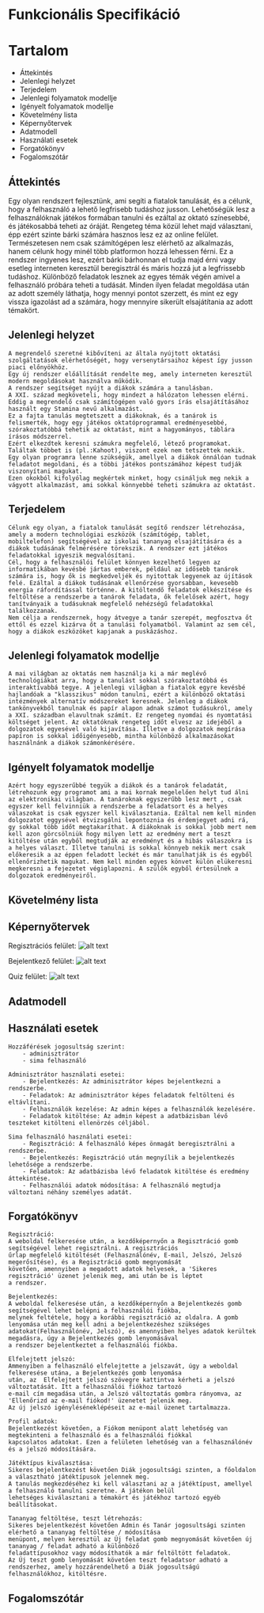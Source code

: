 # Funkcionális Specifikáció

# Tartalom

* Áttekintés
* Jelenlegi helyzet
* Terjedelem
* Jelenlegi folyamatok modellje
* Igényelt folyamatok modellje
* Követelmény lista
* Képernyőtervek
* Adatmodell
* Használati esetek
* Forgatókönyv
* Fogalomszótár

## Áttekintés

Egy olyan rendszert fejlesztünk, ami segíti a fiatalok tanulását, és a célunk, hogy a felhasználó a lehető legfrisebb tudáshoz jusson. 
Lehetőségük lesz a felhasználóknak játékos formában tanulni és ezáltal az oktató színesebbé, és játékosabbá teheti az óráját. 
Rengeteg téma közül lehet majd választani, épp ezért szinte bárki számára hasznos lesz ez az online felület. 
Természetesen nem csak számítógépen lesz elérhető az alkalmazás, hanem célunk hogy minél több platformon hozzá lehessen férni. 
Ez a rendszer ingyenes lesz, ezért bárki bárhonnan el tudja majd érni vagy esetleg interneten keresztül beregisztrál és máris hozzá jut a legfrissebb tudáshoz. 
Különböző feladatok lesznek az egyes témák végén amivel a felhasználó próbára teheti a tudását. Minden ilyen feladat megoldása után az adott személy láthatja, 
hogy mennyi pontot szerzett, és mint ez egy vissza igazolást ad a számára, hogy mennyire sikerült elsajátítania az adott témakört. 


## Jelenlegi helyzet

    A megrendelő szeretné kibővíteni az általa nyújtott oktatási szolgáltatások elérhetőségét, hogy versenytársaihoz képest így jusson piaci előnyökhöz.
    Egy új rendszer előállítását rendelte meg, amely interneten keresztül modern megoldásokat használva működik.
    A rendszer segítséget nyújt a diákok számára a tanulásban.
    A XXI. század megköveteli, hogy mindezt a hálózaton lehessen elérni.
    Eddig a megrendelő csak számítógépen való gyors írás elsajátításához használt egy Stamina nevű alkalmazást.
    Ez a fajta tanulás megtetszett a diákoknak, és a tanárok is felismerték, hogy egy játékos oktatóprogrammal eredményesebbé, szórakoztatóbbá tehetik az oktatást, mint a hagyományos, táblára írásos módszerrel.
    Ezért elkezdtek keresni számukra megfelelő, létező programokat. Találtak többet is (pl.:Kahoot), viszont ezek nem tetszettek nekik.
    Egy olyan programra lenne szükségük, amellyel a diákok önnálóan tudnak feladatot megoldani, és a többi játékos pontszámához képest tudják viszonyítani magukat.
    Ezen okokból kifolyólag megkértek minket, hogy csináljuk meg nekik a vágyott alkalmazást, ami sokkal könnyebbé teheti számukra az oktatást.




## Terjedelem

    Célunk egy olyan, a fiatalok tanulását segítő rendszer létrehozása, amely a modern technológiai eszközök (számítógép, tablet, mobiltelefon) segítségével az iskolai tananyag elsajátítására és a diákok tudásának felmérésére törekszik. A rendszer ezt játékos feladatokkal igyeszik megvalósítani.
    Cél, hogy a felhasználói felület könnyen kezelhető legyen az informatikában kevésbé jártas emberek, például az idősebb tanárok számára is, hogy ők is megkedveljék és nyitottak legyenek az újítások felé. Ezáltal a diákok tudásának ellenőrzése gyorsabban, kevesebb energia ráfordítással történne. A kitöltendő feladatok elkészítése és feltöltése a rendszerbe a tanárok feladata, ők felelősek azért, hogy tanítványaik a tudásuknak megfelelő nehézségű feladatokkal találkozzanak.
    Nem célja a rendszernek, hogy átvegye a tanár szerepét, megfosztva őt ettől és ezzel kizárva őt a tanulási folyamatból. Valamint az sem cél, hogy a diákok eszközöket kapjanak a puskázáshoz.


## Jelenlegi folyamatok modellje

    A mai világban az oktatás nem használja ki a már meglévő technológiákat arra, hogy a tanulást sokkal szórakoztatóbbá és interaktívabbá tegye. A jelenlegi világban a fiatalok egyre kevésbé hajlandóak a "klasszikus" módon tanulni, ezért a különböző oktatási intézmények alternatív módszereket keresnek. Jelenleg a diákok tankönyvekből tanulnak és papír alapon adnak számot tudásukról, amely a XXI. században elavultnak számít. Ez rengeteg nyomdai és nyomtatási költséget jelent. Az oktatóknak rengeteg időt elvesz az idejéből a dolgozatok egyesével való kijavítása. Illetve a dolgozatok megírása papíron is sokkal időigényesebb, mintha különböző alkalmazásokat használnánk a diákok számonkérésére.
    
## Igényelt folyamatok modellje

    Azért hogy egyszerűbbé tegyük a diákok és a tanárok feladatát, létrehozunk egy programot ami a mai kornak megelelően helyt tud álni az elektronikai világban. A tanároknak egyszerűbb lesz mert , csak egyszer kell felvinniük a rendszerbe a feladatsort és a helyes válaszokat is csak egyszer kell kiválasztania. Ezáltal nem kell minden dolgozatot eggysével étvizsgálni lepontoznia és érdemjegyet adni rá, gy sokkal több időt megtakaríthat. A diákoknak is sokkal jobb mert nem kell azon görcsölniük hogy milyen lett az eredmény mert a teszt kitöltése után egyből megtudják az eredményt és a hibás válaszokra is a helyes választ. Illetve tanulni is sokkal könnyeb nekik mert csak előkeresik a az éppen feladott leckét és már tanulhatják is és egyből ellenőrizhetik magukat. Nem kell minden egyes könvet külön elükeresni megkeresni a fejezetet végiglapozni. A szülők egyből értesülnek a dolgozatok eredményeiről.

## Követelmény lista






## Képernyőtervek


Regisztrációs felület:
![alt text](https://github.com/gitjuzer/EGER_2019_2_Lev_A/images/registration.png "Registration")

Bejelentkező felület:
![alt text](https://github.com/gitjuzer/EGER_2019_2_Lev_A/images/login.png "Login")

Quiz felület:
![alt text](https://github.com/gitjuzer/EGER_2019_2_Lev_A/images/quiz.png "Quiz")



## Adatmodell







## Használati esetek

    Hozzáférések jogosultság szerint:
        - adminisztrátor
        - sima felhasználó
    
    Adminisztrátor használati esetei:
        - Bejelentkezés: Az adminisztrátor képes bejelentkezni a rendszerbe.
        - Feladatok: Az adminisztrátor képes feladatok feltölteni és eltávlítani.
        - Felhasználók kezelése: Az admin képes a felhasználók kezelésére.
        - Feladatok kitöltése: Az admin képest a adatbázisban lévő teszteket kitölteni ellenörzés céljából.

    Sima felhasználó használati esetei:
        - Regisztráció: A felhasználó képes önmagát beregisztrálni a rendszerbe.
        - Bejelentkezés: Regisztráció után megnyílik a bejelentkezés lehetősége a rendszerbe.
        - Feladatok: Az adatbázisba lévő feladatok kitöltése és eredmény áttekintése.
        - Felhasználói adatok módosítása: A felhasználó megtudja változtani néhány személyes adatát.





## Forgatókönyv

    Regisztráció:
    A weboldal felkeresése után, a kezdőképernyőn a Regisztráció gomb segítségével lehet regisztrálni. A regisztrációs 
    űrlap megfelelő kitöltését (Felhasználónév, E-mail, Jelszó, Jelszó megerősítése), és a Regisztráció gomb megnyomását
    követően, amennyiben a megadott adatok helyesek, a 'Sikeres regisztráció' üzenet jelenik meg, ami után be is léptet 
    a rendszer.
    
    Bejelentkezés:
    A weboldal felkeresése után, a kezdőképernyőn a Bejelentkezés gomb segítségével lehet belépni a felhasználói fiókba,
    melynek feltétele, hogy a korábbi regisztráció az oldalra. A gomb lenyomása után meg kell adni a bejelentkezéshez szükséges 
    adatokat(Felhasználónév, Jelszó), és amennyiben helyes adatok kerültek megadásra, úgy a Bejelentkezés gomb lenyomásával
    a rendszer bejelentkeztet a felhasználói fiókba.
    
    Elfelejtett jelszó: 
    Ammenyiben a felhasználó elfelejtette a jelszavát, úgy a weboldal felkeresése utána, a Bejelentkezés gomb lenyomása 
    után, az  Elfelejtett jelszó szövegre kattintva kérheti a jelszó változtatását. Itt a felhasználói fiókhoz tartozó
    e-mail cím megadása után, a Jelszó változtatás gombra rányomva, az 'Ellenőrizd az e-mail fiókod!' üzenetet jelenik meg. 
    Az új jelszó igényléséneklépéseit az e-mail üzenet tartalmazza.
    
    Profil adatok: 
    Bejelentkezést követően, a Fiókom menüpont alatt lehetőség van megtekinteni a felhasználó és a felhasználói fiókkal 
    kapcsolatos adatokat. Ezen a felületen lehetőség van a felhasználónév és a jelszó módosítására.
    
    Játéktípus kiválasztása: 
    Sikeres bejelentkezést követően Diák jogosultsági szinten, a főoldalon a választható játéktípusok jelennek meg.
    A tanulás megkezdéséhez ki kell választani az a játéktípust, amellyel a felhasználó tanulni szeretne. A játékon belül
    lehetséges kiválasztani a témakört és játékhoz tartozó egyéb beállításokat.
    
    Tananyag feltöltése, teszt létrehozás:
    Sikeres bejelentkezést követően Admin és Tanár jogosultsági szinten elérhető a tananyag feltöltése / módosítása 
    menüpont, melyen keresztül az Új feladat gomb megnyomását követően új tananyag / feladat adható a különböző 
    feladattípusokhoz vagy módosíthatók a már feltöltött feladatok.
    Az Új teszt gomb lenyomását követően teszt feladatsor adható a rendszerhez, amely hozzárendelhető a Diák jogosultságú
    felhasználókhoz, kitöltésre. 

## Fogalomszótár
